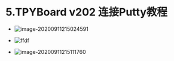 # 5.TPYBoard v202 连接Putty教程

- ![image-20200911215024591](https://gitee.com/zr001/writeimges/raw/master/images/image-20200911215024591.png)

- ![ffdf](https://gitee.com/zr001/writeimges/raw/master/images/image-20200911215024591.png)
- ![image-20200911215111760](https://gitee.com/zr001/writeimges/raw/master/images/image-20200911215111760.png)